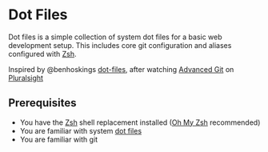 # Dot Files

Dot files is a simple collection of system dot files for a basic web development setup. This includes core git configuration and aliases configured with [Zsh](http://www.zsh.org/).

Inspired by @benhoskings [dot-files](https://github.com/benhoskings/dot-files), after watching [Advanced Git](http://www.pluralsight.com/courses/advanced-git) on [Pluralsight](http://www.pluralsight.com)

## Prerequisites

* You have the [Zsh](http://www.zsh.org/) shell replacement installed ([Oh My Zsh](http://ohmyz.sh/) recommended)
* You are familiar with system [dot files](http://code.tutsplus.com/tutorials/setting-up-a-mac-dev-machine-from-zero-to-hero-with-dotfiles--net-35449)
* You are familiar with git
